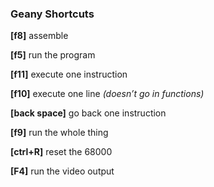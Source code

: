 

### Geany Shortcuts

**\[f8\]** assemble 

**\[f5\]** run the program

**\[f11\]** execute one instruction

**\[f10]** execute one line _(doesn’t go in functions)_

**\[back space\]** go back one instruction

**\[f9\]** run the whole thing

**\[ctrl+R\]** reset the 68000

**\[F4\]** run the video output

